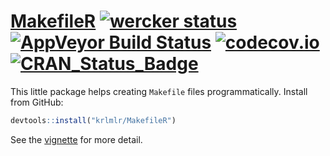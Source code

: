 [MakefileR](http://krlmlr.github.io/MakefileR/) [![wercker status](https://app.wercker.com/status/280c3f12547a0b3fd9d9e812d7fa854f/s/master "wercker status")](https://app.wercker.com/project/bykey/280c3f12547a0b3fd9d9e812d7fa854f) [![AppVeyor Build Status](https://ci.appveyor.com/api/projects/status/github/krlmlr/MakefileR?branch=master&svg=true)](https://ci.appveyor.com/project/krlmlr/MakefileR) [![codecov.io](https://codecov.io/github/krlmlr/MakefileR/coverage.svg?branch=master)](https://codecov.io/github/krlmlr/MakefileR?branch=master) [![CRAN_Status_Badge](http://www.r-pkg.org/badges/version/MakefileR)](http://cran.r-project.org/package=MakefileR)
=================================================================================================================================================================================================================================================================================================================================================

This little package helps creating `Makefile` files programmatically. Install from GitHub:

``` r
devtools::install("krlmlr/MakefileR")
```

See the [vignette](http://krlmlr.github.io/MakefileR/vignettes/demo.html) for more detail.
